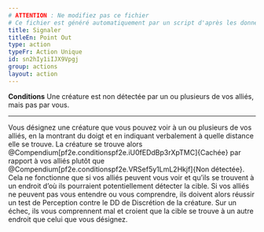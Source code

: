 ```yaml
---
# ATTENTION : Ne modifiez pas ce fichier
# Ce fichier est généré automatiquement par un script d'après les données du module Foundry VTT officiel et de sa traduction
title: Signaler
titleEn: Point Out
type: action
typeFr: Action Unique
id: sn2hIy1iIJX9Vpgj
group: actions
layout: action
---
```

<p><span><strong>Conditions</strong> Une créature est non détectée par un ou plusieurs de vos alliés, mais pas par vous.</span></p><hr><p>Vous désignez une créature que vous pouvez voir à un ou plusieurs de vos alliés, en la montrant du doigt et en indiquant verbalement à quelle distance elle se trouve. La créature se trouve alors @Compendium[pf2e.conditionspf2e.iU0fEDdBp3rXpTMC]{Cachée} par rapport à vos alliés plutôt que @Compendium[pf2e.conditionspf2e.VRSef5y1LmL2Hkjf]{Non détectée}. Cela ne fonctionne que si vos alliés peuvent vous voir et qu’ils se trouvent à un endroit d’où ils pourraient potentiellement détecter la cible. Si vos alliés ne peuvent pas vous entendre ou vous comprendre, ils doivent alors réussir un test de Perception contre le DD de Discrétion de la créature. Sur un échec, ils vous comprennent mal et croient que la cible se trouve à un autre endroit que celui que vous désignez.&nbsp;</p>
